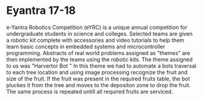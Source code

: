 # Eyantra 17-18
e-Yantra Robotics Competition (eYRC) is a unique annual competition for undergraduate students in science and colleges. Selected teams are given a robotic kit complete with accessories and video tutorials to help them learn basic concepts in embedded systems and microcontroller programming. Abstracts of real world problems assigned as "themes" are then implemented by the teams using the robotic kits.
The theme assigned to us was "Harvertor Bot "
In this theme we had to automate a bots traversal to each tree location and using image processing recognize the fruit and size of the fruit. If the fruit was present in the required fruits table, the bot pluckes it from the tree and moves to the depositon zone to drop the fruit. The same process is repeated untill all required fruits are serviced.
